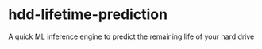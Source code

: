 # hdd-lifetime-prediction
A quick ML inference engine to predict the remaining life of your hard drive
